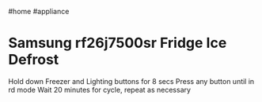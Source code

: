 #home #appliance
# Samsung rf26j7500sr Fridge Ice Defrost
Hold down Freezer and Lighting buttons for 8 secs
Press any button until in rd mode
Wait 20 minutes for cycle, repeat as necessary